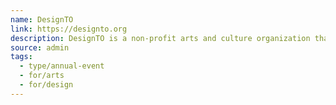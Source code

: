 ```yaml
---
name: DesignTO
link: https://designto.org
description: DesignTO is a non-profit arts and culture organization that believes design can create a sustainable, just, and joyful world. DesignTO organizes the annual DesignTO Festival. It is Canada’s largest celebration of design, forming Toronto’s design week.
source: admin
tags:
  - type/annual-event
  - for/arts
  - for/design
---
```

